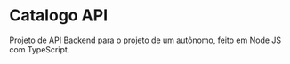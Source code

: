 # Catalogo API

Projeto de API Backend para o projeto de um autônomo, feito em Node JS com TypeScript.